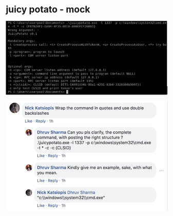 # juicy potato - mock

![](.gitbook/assets/77382273_10157560953746063_9072305139267665920_n.jpg)

![](.gitbook/assets/screen-shot-2019-12-02-at-22.52.53.png)

